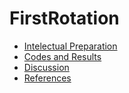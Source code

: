 # FirstRotation 
- [Intelectual Preparation](#intelectual-preparation)
- [Codes and Results](#codes-and-main-results)
- [Discussion](#discussion)
- [References](#references)

